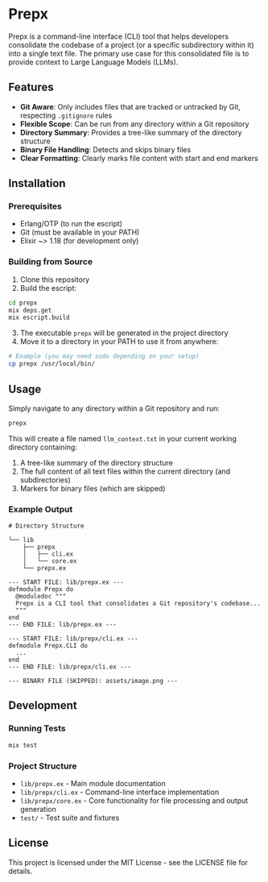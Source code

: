 # Prepx

Prepx is a command-line interface (CLI) tool that helps developers consolidate the codebase of a project (or a specific subdirectory within it) into a single text file. The primary use case for this consolidated file is to provide context to Large Language Models (LLMs).

## Features

- **Git Aware**: Only includes files that are tracked or untracked by Git, respecting `.gitignore` rules
- **Flexible Scope**: Can be run from any directory within a Git repository
- **Directory Summary**: Provides a tree-like summary of the directory structure
- **Binary File Handling**: Detects and skips binary files
- **Clear Formatting**: Clearly marks file content with start and end markers

## Installation

### Prerequisites

- Erlang/OTP (to run the escript)
- Git (must be available in your PATH)
- Elixir ~> 1.18 (for development only)

### Building from Source

1. Clone this repository
2. Build the escript:

```bash
cd prepx
mix deps.get
mix escript.build
```

3. The executable `prepx` will be generated in the project directory
4. Move it to a directory in your PATH to use it from anywhere:

```bash
# Example (you may need sudo depending on your setup)
cp prepx /usr/local/bin/
```

## Usage

Simply navigate to any directory within a Git repository and run:

```bash
prepx
```

This will create a file named `llm_context.txt` in your current working directory containing:

1. A tree-like summary of the directory structure
2. The full content of all text files within the current directory (and subdirectories)
3. Markers for binary files (which are skipped)

### Example Output

```
# Directory Structure

└── lib
    ├── prepx
    │   ├── cli.ex
    │   └── core.ex
    └── prepx.ex

--- START FILE: lib/prepx.ex ---
defmodule Prepx do
  @moduledoc """
  Prepx is a CLI tool that consolidates a Git repository's codebase...
  """
end
--- END FILE: lib/prepx.ex ---

--- START FILE: lib/prepx/cli.ex ---
defmodule Prepx.CLI do
  ...
end
--- END FILE: lib/prepx/cli.ex ---

--- BINARY FILE (SKIPPED): assets/image.png ---
```

## Development

### Running Tests

```bash
mix test
```

### Project Structure

- `lib/prepx.ex` - Main module documentation
- `lib/prepx/cli.ex` - Command-line interface implementation
- `lib/prepx/core.ex` - Core functionality for file processing and output generation
- `test/` - Test suite and fixtures

## License

This project is licensed under the MIT License - see the LICENSE file for details.
